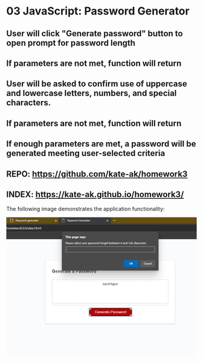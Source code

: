 # 03 JavaScript: Password Generator

## User will click "Generate password" button to open prompt for password length
## If parameters are not met, function will return
## User will be asked to confirm use of uppercase and lowercase letters, numbers, and special characters.
## If parameters are not met, function will return

## If enough parameters are met, a password will be generated meeting user-selected criteria

## REPO: https://github.com/kate-ak/homework3

## INDEX: https://kate-ak.github.io/homework3/

The following image demonstrates the application functionality:

![password generator demo](./ss.png)
